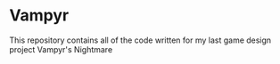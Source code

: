 # Vampyr

This repository contains all of the code written for my last game design project Vampyr's Nightmare
